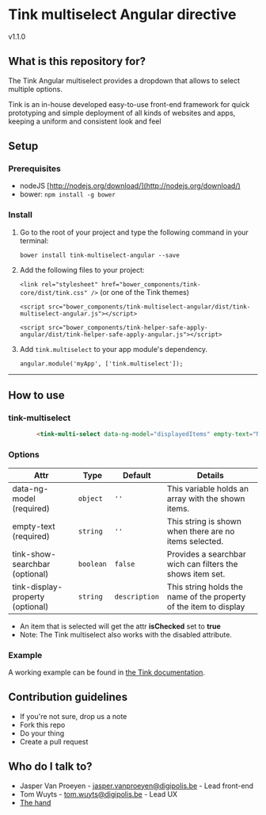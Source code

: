 # Tink multiselect Angular directive

v1.1.0

## What is this repository for?

The Tink Angular multiselect provides a dropdown that allows to select multiple options.

Tink is an in-house developed easy-to-use front-end framework for quick prototyping and simple deployment of all kinds of websites and apps, keeping a uniform and consistent look and feel

## Setup

### Prerequisites

* nodeJS [http://nodejs.org/download/](http://nodejs.org/download/)
* bower: `npm install -g bower`

### Install

1. Go to the root of your project and type the following command in your terminal:

   `bower install tink-multiselect-angular --save`

2. Add the following files to your project:

   `<link rel="stylesheet" href="bower_components/tink-core/dist/tink.css" />` (or one of the Tink themes)

   `<script src="bower_components/tink-multiselect-angular/dist/tink-multiselect-angular.js"></script>`

   `<script src="bower_components/tink-helper-safe-apply-angular/dist/tink-helper-safe-apply-angular.js"></script>`

3. Add `tink.multiselect` to your app module's dependency.

   `angular.module('myApp', ['tink.multiselect']);`

----------

## How to use

### tink-multiselect

```html
        <tink-multi-select data-ng-model="displayedItems" empty-text="None"></tink-multi-select>
```

### Options

Attr | Type | Default | Details
--- | --- | --- | ---
data-ng-model (required) | `object` | `''` | This variable holds an array with the shown items.
empty-text (required) | `string` | `''` | This string is shown when there are no items selected.
tink-show-searchbar (optional) | `boolean` | `false` | Provides a searchbar wich can filters the shows item set.
tink-display-property (optional) | `string` | `description` | This string holds the name of the property of the item to display
        
* An item that is selected will get the attr **isChecked** set to **true**
* Note: The Tink multiselect also works with the disabled attribute.


### Example

A working example can be found in [the Tink documentation](http://tink.digipolis.be/#/docs/directives/multiselect#example).

## Contribution guidelines

* If you're not sure, drop us a note
* Fork this repo
* Do your thing
* Create a pull request

## Who do I talk to?

* Jasper Van Proeyen - jasper.vanproeyen@digipolis.be - Lead front-end
* Tom Wuyts - tom.wuyts@digipolis.be - Lead UX
* [The hand](https://www.youtube.com/watch?v=_O-QqC9yM28)
